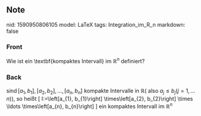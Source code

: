 ## Note
nid: 1590950806105
model: LaTeX
tags: Integration_im_R_n
markdown: false

### Front
Wie ist ein \textbf{kompaktes Intervall} im $\mathbb{R}^n$ definiert?

### Back
$\operatorname{sind}\left[a_{1}, b_{1}\right],\left[a_{2}, b_{2}\right], \ldots,\left[a_{n}, b_{n}\right]$ kompakte Intervalle in $\mathbb{R}\left(\text { also } a_{j} \leq b_{j}(j=1, \ldots n)\right),$ so
heißt
\[
I:=\left[a_{1}, b_{1}\right] \times\left[a_{2}, b_{2}\right] \times \ldots \times\left[a_{n}, b_{n}\right]
\]
ein kompaktes Intervall im $\mathbb{R}^{n}$

